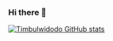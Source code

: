 ### Hi there 👋
[![Timbulwidodo GitHub stats](https://github-readme-stats.vercel.app/api?username=timbulwidodostp)](https://github.com/timbulwidodostp/github-readme-stats)
<!--
**timbulwidodostp/timbulwidodostp** is a ✨ _special_ ✨ repository because its `README.md` (this file) appears on your GitHub profile.

Here are some ideas to get you started:

- 🔭 I’m currently working on ...
- 🌱 I’m currently learning ...
- 👯 I’m looking to collaborate on ...
- 🤔 I’m looking for help with ...
- 💬 Ask me about ...
- 📫 How to reach me: ...
- 😄 Pronouns: ...
- ⚡ Fun fact: ...
-->
